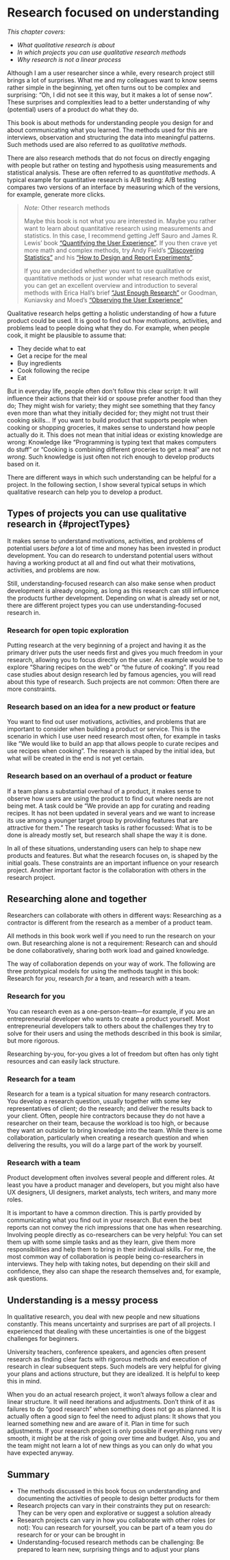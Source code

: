 # Research focused on understanding

_This chapter covers:_

* _What qualitative research is about_
* _In which projects you can use qualitative research methods_
* _Why research is not a linear process_

<!-- TODO rewrite a bit more direct, it the surprise-stuff feels side-tracking-->

Although I am a user researcher since a while, every research project still brings a lot of surprises. What me and my colleagues want to know seems rather simple in the beginning, yet often turns out to be complex and surprising:  “Oh, I did not see it this way, but it makes a lot of sense now”. These surprises and complexities lead to a better understanding of why (potential) users of a product do what they do.

This book is about methods for understanding people you design for and about communicating what you learned. The methods used for this are interviews, observation and structuring the data into meaningful patterns. Such methods used are also referred to as _qualitative methods_.

There are also research methods that do not focus on directly engaging with people but rather on testing and hypothesis using measurements and statistical analysis. These are often referred to as _quantitative methods_. A typical example for quantitative research is A/B testing:  A/B testing compares two versions of an interface by measuring which of the versions, for example, generate more clicks.

>_Note:_ Other research methods
>
> Maybe this book is not what you are interested in. Maybe you rather want to learn about quantitative research using measurements and statistics. In this case, I recommend getting Jeff Sauro and James R. Lewis’ book [“Quantifying the User Experience”]( http://www.worldcat.org/oclc/957731269). If you then crave yet more math and complex methods, try Andy Field’s [“Discovering Statistics”](http://www.worldcat.org/oclc/1290244477) and his [“How to Design and Report Experiments”](http://www.worldcat.org/oclc/961100072).
>
> If you are undecided whether you want to use qualitative or quantitative methods or just wonder what research methods exist, you can get an excellent overview and introduction to several methods with Erica Hall’s brief [“Just Enough Research”](http://www.worldcat.org/oclc/1256408019) or Goodman, Kuniavsky and Moed’s [“Observing the User Experience”](http://www.worldcat.org/oclc/1194531136)

Qualitative research helps getting a holistic understanding of how a future product could be used. It is good to find out how motivations, activities, and problems lead to people doing what they do. For example, when people cook, it might be plausible to assume that:

* They decide what to eat
* Get a recipe for the meal
* Buy ingredients
* Cook following the recipe
* Eat

But in everyday life, people often don't follow this clear script: It will influence their actions that their kid or spouse prefer another food than they do; They might wish for variety; they might see something that they fancy even more than what they initially decided for; they might not trust their cooking skills… If you want to build product that supports people when cooking or shopping groceries, it makes sense to understand how people actually do it. This does not mean that initial ideas or existing knowledge are wrong: Knowledge like “Programming is typing text that makes computers do stuff” or “Cooking is combining different groceries to get a meal” are not _wrong_. Such knowledge is just often not rich enough to develop products based on it.

There are different ways in which such understanding can be helpful for a project. In the following section, I show several typical setups in which qualitative research can help you to develop a product.


## Types of projects you can use qualitative research in {#projectTypes}

It makes sense to understand motivations, activities, and problems of potential users _before_ a lot of time and money has been invested in product development. You can do research to understand potential users without having a working product at all and find out what their motivations, activities, and problems are now.

Still, understanding-focused research can also make sense when product development is already ongoing, as long as this research can still influence the products further development. Depending on what is already set or not, there are different project types you can use understanding-focused research in.

### Research for open topic exploration

Putting research at the very beginning of a project and having it as the primary driver puts the user needs first and gives you much freedom in your research, allowing you to focus directly on the user. An example would be to explore “Sharing recipes on the web” or “the future of cooking”. If you read case studies about design research led by famous agencies, you will read about this type of research. Such projects are not common: Often there are more constraints.

### Research based on an idea for a new product or feature

You want to find out user motivations, activities, and problems that are important to consider when building a product or service. This is the scenario in which I use user need research most often, for example in tasks like “We would like to build an app that allows people to curate recipes and use recipes when cooking”. The research is shaped by the initial idea, but what will be created in the end is not yet certain.

### Research based on an overhaul of a product or feature

If a team plans a substantial overhaul of a product, it makes sense to observe how users are using the product to find out where needs are not being met. A task could be “We provide an app for curating and reading recipes. It has not been updated in several years and we want to increase its use among a younger target group by providing features that are attractive for them.” The research tasks is rather focussed: What is to be done is already mostly set, but research shall shape the way it is done.

In all of these situations, understanding users can help to shape new products and features. But what the research focuses on, is shaped by the initial goals. These constraints are an important influence on your research project. Another important factor is the collaboration with others in the research project.

## Researching alone and together

Researchers can collaborate with others in different ways: Researching as a contractor is different from the research as a member of a product team.

All methods in this book work well if you need to run the research on your own. But researching alone is not a requirement: Research can and should be done collaboratively, sharing both work load and gained knowledge.

The way of collaboration depends on your way of work. The following are three prototypical models for using the methods taught in this book: Research for _you_, research _for_ a team, and research _with_ a team.

### Research for you

You can research even as a one-person-team—for example, if you are an entrepreneurial developer who wants to create a product yourself. Most entrepreneurial developers talk to others about the challenges they try to solve for their users and using the methods described in this book is similar, but more rigorous.

Researching by-you, for-you gives a lot of freedom but often has only tight resources and can easily lack structure.

### Research for a team

Research for a team is a typical situation for many research contractors. You develop a research question, usually together with some key representatives of client; do the research; and deliver the results back to your client. Often, people hire contractors because they do not have a researcher on their team, because the workload is too high, or because they want an outsider to bring knowledge into the team. While there is some collaboration, particularly when creating a research question and when delivering the results, you will do a large part of the work by yourself.

### Research with a team

Product development often involves several people and different roles. At least you have a product manager and developers, but you might also have UX designers, UI designers, market analysts, tech writers, and many more roles.

It is important to have a common direction. This is partly provided by communicating what you find out in your research. But even the best reports can not convey the rich impressions that one has when researching. Involving people directly as co-researchers can be very helpful: You can set them up with some simple tasks and as they learn, give them more responsibilities and help them to bring in their individual skills. For me, the most common way of collaboration is people being co-researchers in interviews. They help with taking notes, but depending on their skill and confidence, they also can shape the research themselves and, for example, ask questions.

<!-- second review until here -->
## Understanding is a messy process

In qualitative research, you deal with new people and new situations constantly. This means uncertainty and surprises are part of all projects. I experienced that dealing with these uncertainties is one of the biggest challenges for beginners.

University teachers, conference speakers, and agencies often present research as finding clear facts with rigorous methods and execution of research in clear subsequent steps. Such models are very helpful for giving your plans and actions structure, but they are idealized. It is helpful to keep this in mind.

When you do an actual research project, it won’t always follow a clear and linear structure. It will need iterations and adjustments. Don’t think of it as failures to do “good research” when something does not go as planned. It is actually often a good sign to feel the need to adjust plans: It shows that you learned something new and are aware of it. Plan in time for such adjustments. If your research project is only possible if everything runs very smooth, it might be at the risk of going over time and budget. Also, you and the team might not learn a lot of new things as you can only do what you have expected anyway.

## Summary

* The methods discussed in this book focus on understanding and documenting the activities of people to design better products for them
* Research projects can vary in their constraints they put on research: They can be very open and explorative or suggest a solution already
* Research projects can vary in how you collaborate with other roles (or not): You can research for yourself, you can be part of a team you do research for or your can be brought in
* Understanding-focused research methods can be challenging: Be prepared to learn new, surprising things and to adjust your plans
